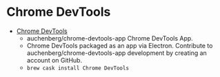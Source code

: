 # Chrome DevTools
- [Chrome DevTools](https://github.com/auchenberg/chrome-devtools-app)
  -  auchenberg/chrome-devtools-app Chrome DevTools App.
  - Chrome DevTools packaged as an app via Electron. Contribute to auchenberg/chrome-devtools-app development by creating an account on GitHub.
  - `brew cask install Chrome DevTools`
